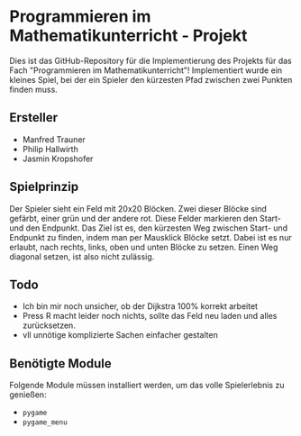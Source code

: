 # Programmieren im Mathematikunterricht - Projekt

Dies ist das GitHub-Repository für die Implementierung des Projekts für das Fach "Programmieren im Mathematikunterricht"! Implementiert wurde ein kleines Spiel, bei der ein Spieler den kürzesten Pfad zwischen zwei Punkten finden muss. 

## Ersteller
- Manfred Trauner
- Philip Hallwirth
- Jasmin Kropshofer

## Spielprinzip
Der Spieler sieht ein Feld mit 20x20 Blöcken. Zwei dieser Blöcke sind gefärbt, einer grün und der andere rot. Diese Felder markieren den Start- und den Endpunkt. Das Ziel ist es, den kürzesten Weg zwischen Start- und Endpunkt zu finden, indem man per Mausklick Blöcke setzt. Dabei ist es nur erlaubt, nach rechts, links, oben und unten Blöcke zu setzen. Einen Weg diagonal setzen, ist also nicht zulässig.

## Todo
- Ich bin mir noch unsicher, ob der Dijkstra 100% korrekt arbeitet
- Press R macht leider noch nichts, sollte das Feld neu laden und alles zurücksetzen.
- vll unnötige komplizierte Sachen einfacher gestalten

## Benötigte Module
Folgende Module müssen installiert werden, um das volle Spielerlebnis zu genießen:
- `pygame`
- `pygame_menu`
